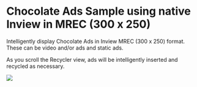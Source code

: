 # Chocolate Ads Sample using native Inview in MREC (300 x 250)
Intelligently display Chocolate Ads in Inview MREC (300 x 250) format.  These can be video and/or ads and static ads.  

As you scroll the Recycler view, ads will be intelligently inserted and recycled as necessary.

<img src="inview_ads_recyclerview.gif"/>
